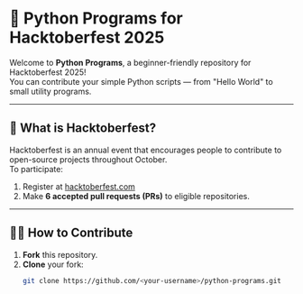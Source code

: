 # 🐍 Python Programs for Hacktoberfest 2025

Welcome to **Python Programs**, a beginner-friendly repository for Hacktoberfest 2025!  
You can contribute your simple Python scripts — from "Hello World" to small utility programs.

---

## 🌟 What is Hacktoberfest?

Hacktoberfest is an annual event that encourages people to contribute to open-source projects throughout October.  
To participate:
1. Register at [hacktoberfest.com](https://hacktoberfest.com)
2. Make **6 accepted pull requests (PRs)** to eligible repositories.

---

## 🧑‍💻 How to Contribute

1. **Fork** this repository.
2. **Clone** your fork:
   ```bash
   git clone https://github.com/<your-username>/python-programs.git
